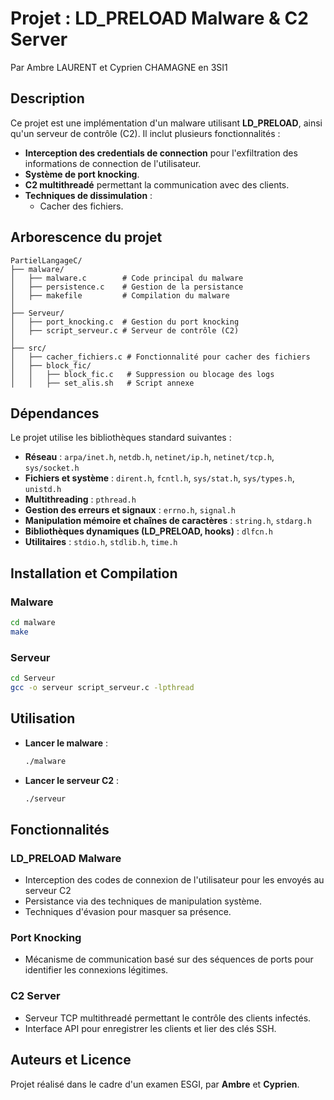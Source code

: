 # Projet : LD_PRELOAD Malware & C2 Server

Par Ambre LAURENT et Cyprien CHAMAGNE en 3SI1

## Description
Ce projet est une implémentation d'un malware utilisant **LD_PRELOAD**, ainsi qu'un serveur de contrôle (C2). Il inclut plusieurs fonctionnalités :
- **Interception des credentials de connection** pour l'exfiltration des informations de connection de l'utilisateur.
- **Système de port knocking**.
- **C2 multithreadé** permettant la communication avec des clients.
- **Techniques de dissimulation** :
  - Cacher des fichiers.

## Arborescence du projet
```
PartielLangageC/
├── malware/
│   ├── malware.c        # Code principal du malware
│   ├── persistence.c    # Gestion de la persistance
│   ├── makefile         # Compilation du malware
│
├── Serveur/
│   ├── port_knocking.c  # Gestion du port knocking
│   ├── script_serveur.c # Serveur de contrôle (C2)
│
├── src/
│   ├── cacher_fichiers.c # Fonctionnalité pour cacher des fichiers
│   ├── block_fic/
│   │   ├── block_fic.c   # Suppression ou blocage des logs
│   │   ├── set_alis.sh   # Script annexe
```

## Dépendances
Le projet utilise les bibliothèques standard suivantes :
- **Réseau** : `arpa/inet.h`, `netdb.h`, `netinet/ip.h`, `netinet/tcp.h`, `sys/socket.h`
- **Fichiers et système** : `dirent.h`, `fcntl.h`, `sys/stat.h`, `sys/types.h`, `unistd.h`
- **Multithreading** : `pthread.h`
- **Gestion des erreurs et signaux** : `errno.h`, `signal.h`
- **Manipulation mémoire et chaînes de caractères** : `string.h`, `stdarg.h`
- **Bibliothèques dynamiques (LD_PRELOAD, hooks)** : `dlfcn.h`
- **Utilitaires** : `stdio.h`, `stdlib.h`, `time.h`

## Installation et Compilation
### Malware
```sh
cd malware
make
```

### Serveur
```sh
cd Serveur
gcc -o serveur script_serveur.c -lpthread
```

## Utilisation
- **Lancer le malware** :
  ```sh
  ./malware
  ```
- **Lancer le serveur C2** :
  ```sh
  ./serveur
  ```

## Fonctionnalités
### LD_PRELOAD Malware
- Interception des codes de connexion de l'utilisateur pour les envoyés au serveur C2
- Persistance via des techniques de manipulation système.
- Techniques d'évasion pour masquer sa présence.

### Port Knocking
- Mécanisme de communication basé sur des séquences de ports pour identifier les connexions légitimes.

### C2 Server
- Serveur TCP multithreadé permettant le contrôle des clients infectés.
- Interface API pour enregistrer les clients et lier des clés SSH.

## Auteurs et Licence
Projet réalisé dans le cadre d'un examen ESGI, par **Ambre** et **Cyprien**.



